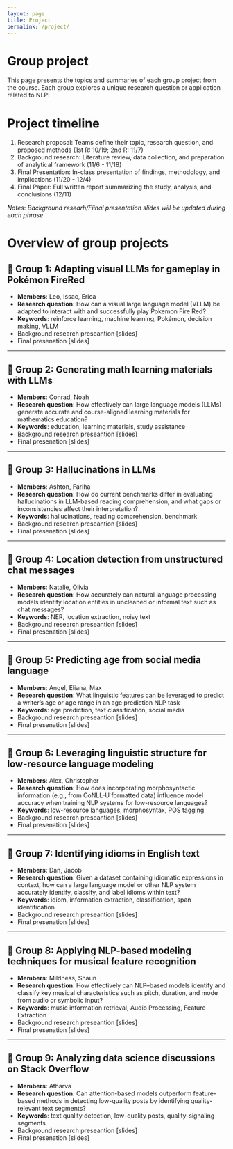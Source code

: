 ```yaml
---
layout: page
title: Project
permalink: /project/
---
```


# Group project

This page presents the topics and summaries of each group project from the course. Each group explores a unique research question or application related to NLP!

# Project timeline

1. Research proposal: Teams define their topic, research question, and proposed methods (1st R: 10/19; 2nd R: 11/7)   
2. Background research: Literature review, data collection, and preparation of analytical framework (11/6 - 11/18) 
3. Final Presentation: In-class presentation of findings, methodology, and implications (11/20 - 12/4)
4. Final Paper: Full written report summarizing the study, analysis, and conclusions (12/11)

*Notes*: *Background researh/Fiinal presentation slides will be updated during each phrase*

# Overview of group projects

## 🔴 Group 1: Adapting visual LLMs for gameplay in Pokémon FireRed

- **Members**: Leo, Issac, Erica
- **Research question**: How can a visual large language model (VLLM) be adapted to interact with and successfully play Pokemon Fire Red?
- **Keywords**: reinforce learning, machine learning, Pokémon, decision making, VLLM
- Background research preseantion [slides]
- Final presenation [slides]

----

## 🔴 Group 2: Generating math learning materials with LLMs

- **Members**: Conrad, Noah
- **Research question**: How effectively can large language models (LLMs) generate accurate and course-aligned learning materials for mathematics education?
- **Keywords**: education, learning materials, study assistance
- Background research preseantion [slides]
- Final presenation [slides]

----

## 🔴 Group 3: Hallucinations in LLMs

- **Members**: Ashton, Fariha
- **Research question**: How do current benchmarks differ in evaluating hallucinations in LLM-based reading comprehension, and what gaps or inconsistencies affect their interpretation?
- **Keywords**: hallucinations, reading comprehension, benchmark
- Background research preseantion [slides]
- Final presenation [slides]

---

## 🔴 Group 4: Location detection from unstructured chat messages
- **Members**: Natalie, Olivia
- **Research question**: How accurately can natural language processing models identify location entities in uncleaned or informal text such as chat messages?
- **Keywords**: NER, location extraction, noisy text
- Background research preseantion [slides]
- Final presenation [slides]

---

## 🔴 Group 5: Predicting age from social media language
- **Members**: Angel, Eliana, Max 
- **Research question**: What linguistic features can be leveraged to predict a writer’s age or age range in an age prediction NLP task
- **Keywords**: age prediction, text classification, social media
- Background research preseantion [slides]
- Final presenation [slides]

---

## 🔴 Group 6: Leveraging linguistic structure for low-resource language modeling
- **Members**: Alex, Christopher
- **Research question**: How does incorporating morphosyntactic information (e.g., from CoNLL-U formatted data) influence model accuracy when training NLP systems for low-resource languages?
- **Keywords**: low-resource languages, morphosyntax, POS tagging
- Background research preseantion [slides]
- Final presenation [slides]

---

## 🔴 Group 7: Identifying idioms in English text
- **Members**: Dan, Jacob
- **Research question**: Given a dataset containing idiomatic expressions in context, how can a large language model or other NLP system accurately identify, classify, and label idioms within text?
- **Keywords**: idiom, information extraction, classification, span identification
- Background research preseantion [slides]
- Final presenation [slides]

---

## 🔴 Group 8: Applying NLP-based modeling techniques for musical feature recognition
- **Members**: Mildness, Shaun
- **Research question**: How effectively can NLP–based models identify and classify key musical characteristics such as pitch, duration, and mode from audio or symbolic input?
- **Keywords**: music information retrieval, Audio Processing, Feature Extraction
- Background research preseantion [slides]
- Final presenation [slides]

---

## 🔴 Group 9: Analyzing data science discussions on Stack Overflow
- **Members**: Atharva
- **Research question**: Can attention-based models outperform feature-based methods in detecting low-quality posts by identifying quality-relevant text segments?
- **Keywords**: text quality detection, low-quality posts, quality-signaling segments
- Background research preseantion [slides]
- Final presenation [slides]
